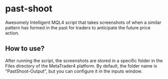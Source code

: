 # past-shoot
Awesomely Intelligent MQL4 script that takes screenshots of when a similar pattern has formed in the past for traders to anticipate the future price action.

##  How to use?
After running the script, the screenshots are stored in a specific folder in the Files directory of the MetaTrader4 platform. By default, the folder name is "PastShoot-Output", but you can configure it in the inputs window.
